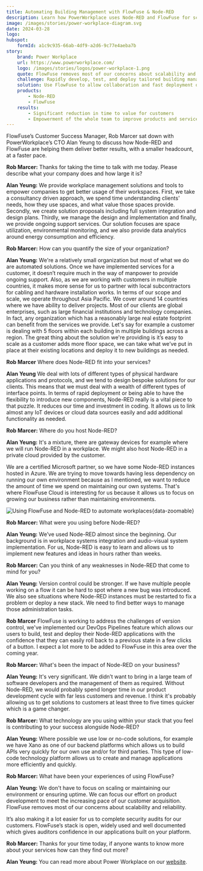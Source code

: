 ```yaml
---
title: Automating Building Management with FlowFuse & Node-RED
description: Learn how PowerWorkplace uses Node-RED and FlowFuse for scalable, rapid building management automation and robust security audits for global enterprises.
image: /images/stories/power-workplace-diagram.svg
date: 2024-03-28
logo:
hubspot:
    formId: a1c9c935-66ab-4df9-a2d6-9c77e4aeba7b
story:
    brand: Power Workplace
    url: https://www.powerworkplace.com/
    logo: /images/stories/logos/power-workplace-1.png
    quote: FlowFuse removes most of our concerns about scalability and reliability. It’s also making it a lot easier for us to complete security audits for our customers. FlowFuse’s stack is open, widely used and well documented which gives auditors confidence in our applications built on your platform.
    challenge: Rapidly develop, test, and deploy tailored building management solutions.
    solution: Use FlowFuse to allow collaboration and fast deployment of Node-RED flows to customers' premises.
    products:
        - Node-RED
        - FlowFuse
    results:
        - Significant reduction in time to value for customers
        - Empowerment of the whole team to improve products and services
---
```


FlowFuse’s Customer Success Manager, Rob Marcer sat down with PowerWorkplace’s CTO Alan Yeung to discuss how Node-RED and FlowFuse are helping them deliver better results, with a smaller headcount, at a faster pace.

<!--more-->

**Rob Marcer:** Thanks for taking the time to talk with me today. Please describe what your company does and how large it is?

**Alan Yeung:** We provide workplace management solutions and tools to empower companies to get better usage of their workspaces. First, we take a consultancy driven approach, we spend time understanding clients' needs, how they use spaces, and what value those spaces provide. Secondly, we create solution proposals including full system integration and design plans. Thirdly, we manage the design and implementation and finally, we provide ongoing support services. Our solution focuses are space utilization, environmental monitoring, and we also provide data analytics around energy consumption and efficiency.

**Rob Marcer:** How can you quantify the size of your organization?

**Alan Yeung:** We're a relatively small organization but most of what we do are automated solutions. Once we have implemented services for a customer, it doesn’t require much in the way of manpower to provide ongoing support. Also, as we are working with customers in multiple countries, it makes more sense for us to partner with local subcontractors for cabling and hardware installation works. In terms of our scope and scale, we operate throughout Asia Pacific. We cover around 14 countries where we have ability to deliver projects. Most of our clients are global enterprises, such as large financial institutions and technology companies. In fact, any organization which has a reasonably large real estate footprint can benefit from the services we provide. Let's say for example a customer is dealing with 5 floors within each building in multiple buildings across a region. The great thing about the solution we're providing is it’s easy to scale as a customer adds more floor space, we can take what we’ve put in place at their existing locations and deploy it to new buildings as needed.

**Rob Marcer** Where does Node-RED fit into your services?

**Alan Yeung** We deal with lots of different types of physical hardware applications and protocols, and we tend to design bespoke solutions for our clients. This means that we must deal with a wealth of different types of interface points. In terms of rapid deployment or being able to have the flexibility to introduce new components, Node-RED really is a vital piece to that puzzle. It reduces our time and investment in coding. It allows us to link almost any IoT devices or cloud data sources easily and add additional functionality as needed.

**Rob Marcer:** Where do you host Node-RED?

**Alan Yeung:** It's a mixture, there are gateway devices for example where we will run Node-RED in a workplace. We might also host Node-RED in a private cloud provided by the customer. 

We are a certified Microsoft partner, so we have some Node-RED instances hosted in Azure. We are trying to move towards having less dependency on running our own environment because as I mentioned, we want to reduce the amount of time we spend on maintaining our own systems. That&#39;s where FlowFuse Cloud is interesting for us because it allows us to focus on growing our business rather than maintaining environments.

![Using FlowFuse and Node-RED to automate workplaces](./images/stories/power-workplace-diagram.svg "Using FlowFuse and Node-RED to automate workplaces"){data-zoomable}

**Rob Marcer:** What were you using before Node-RED?

**Alan Yeung:** We’ve used Node-RED almost since the beginning. Our background is in workplace systems integration and audio-visual system implementation. For us, Node-RED is easy to learn and allows us to implement new features and ideas in hours rather than weeks.

**Rob Marcer:** Can you think of any weaknesses in Node-RED that come to mind for you? 

**Alan Yeung:** Version control could be stronger. If we have multiple people working on a flow it can be hard to spot where a new bug was introduced. We also see situations where Node-RED instances must be restarted to fix a problem or deploy a new stack. We need to find better ways to manage those administration tasks.

**Rob Marcer** FlowFuse is working to address the challenges of version control, we've implemented our DevOps Pipelines feature which allows our users to build, test and deploy their Node-RED applications with the confidence that they can easily roll back to a previous state in a few clicks of a button. I expect a lot more to be added to FlowFuse in this area over the coming year.

**Rob Marcer:** What's been the impact of Node-RED on your business?

**Alan Yeung:** It's very significant. We didn’t want to bring in a large team of software developers and the management of them as required. Without Node-RED, we would probably spend longer time in our product development cycle with far less customers and revenue. I think it's probably allowing us to get solutions to customers at least three to five times quicker which is a game changer.

**Rob Marcer:** What technology are you using within your stack that you feel is contributing to your success alongside Node-RED?

**Alan Yeung:** Where possible we use low or no-code solutions, for example we have Xano as one of our backend platforms which allows us to build APIs very quickly for our own use and/or for third parties. This type of low-code technology platform allows us to create and manage applications more efficiently and quickly.

**Rob Marcer:** What have been your experiences of using FlowFuse?

**Alan Yeung:** We don't have to focus on scaling or maintaining our environment or ensuring uptime. We can focus our effort on product development to meet the increasing pace of our customer acquisition. FlowFuse removes most of our concerns about scalability and reliability.

It’s also making it a lot easier for us to complete security audits for our customers. FlowFuse’s stack is open, widely used and well documented which gives auditors confidence in our applications built on your platform.

**Rob Marcer:** Thanks for your time today, if anyone wants to know more about your services how can they find out more?

**Alan Yeung:** You can read more about Power Workplace on our [website](https://www.powerworkplace.com/).

